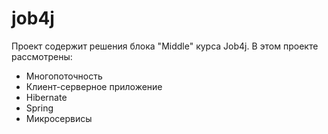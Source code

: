 # job4j
Проект содержит решения блока "Middle" курса Job4j.
В этом проекте рассмотрены:
- Многопоточность
- Клиент-серверное приложение
- Hibernate
- Spring
- Микросервисы